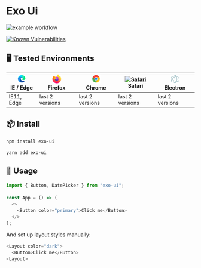 # Exo Ui

![example workflow](https://github.com/cyber-netics/MyTestApp/actions/workflows/main.yml/badge.svg)

[![Known Vulnerabilities](https://snyk.io/test/github/cyber-netics/MyTestApp/badge.svg)](https://snyk.io/test/github/cyber-netics/MyTestApp)

## 🖥 Tested Environments

| [<img src="https://raw.githubusercontent.com/cyber-netics/MyTestApp/main/assets/edge.png" alt="IE / Edge" width="24px" height="24px" />](http://godban.github.io/browsers-support-badges/)<br>IE / Edge | [<img src="https://raw.githubusercontent.com/cyber-netics/MyTestApp/main/assets/firefox.png" alt="Firefox" width="24px" height="24px" />](http://godban.github.io/browsers-support-badges/)<br>Firefox | [<img src="https://raw.githubusercontent.com/cyber-netics/MyTestApp/main/assets/chrome.png" alt="Chrome" width="24px" height="24px" />](http://godban.github.io/browsers-support-badges/)<br>Chrome | [<img src="https://raw.githubusercontent.com/alrra/browser-logos/master/src/safari/safari_48x48.png" alt="Safari" width="24px" height="24px" />](http://godban.github.io/browsers-support-badges/)<br>Safari | [<img src="https://raw.githubusercontent.com/cyber-netics/MyTestApp/main/assets/electron.png" alt="Electron" width="24px" height="24px" />](http://godban.github.io/browsers-support-badges/)<br>Electron |
| ------------------------------------------------------------------------------------------------------------------------------------------------------------------------------------------------------- | ------------------------------------------------------------------------------------------------------------------------------------------------------------------------------------------------------ | --------------------------------------------------------------------------------------------------------------------------------------------------------------------------------------------------- | ------------------------------------------------------------------------------------------------------------------------------------------------------------------------------------------------------------ | --------------------------------------------------------------------------------------------------------------------------------------------------------------------------------------------------------- |
| IE11, Edge                                                                                                                                                                                              | last 2 versions                                                                                                                                                                                        | last 2 versions                                                                                                                                                                                     | last 2 versions                                                                                                                                                                                              | last 2 versions                                                                                                                                                                                           |

## 📦 Install

```
npm install exo-ui
```

```
yarn add exo-ui
```

## 🔨 Usage

```js
import { Button, DatePicker } from "exo-ui";

const App = () => (
  <>
    <Button color="primary">Click me</Button>
  </>
);
```
And set up layout styles manually:

```js
<Layout color="dark">
  <Button>Click me</Button>
<Layout>

```

